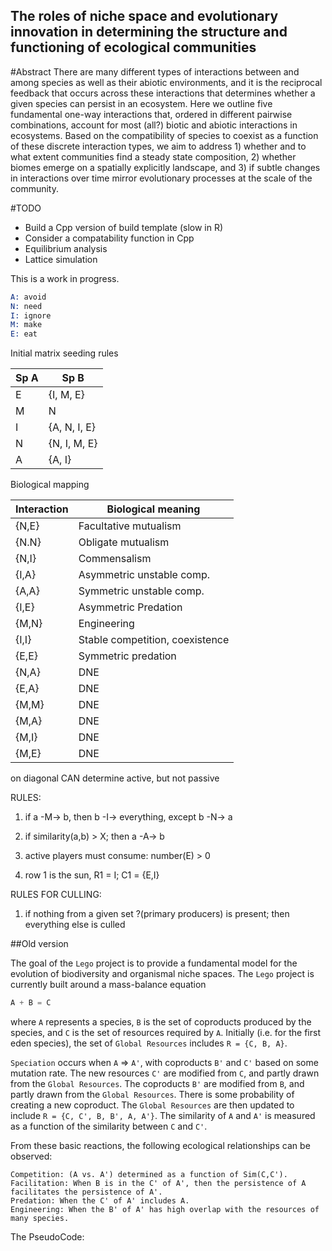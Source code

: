## The roles of niche space and evolutionary innovation in determining the structure and functioning of ecological communities


#Abstract
There are many different types of interactions between and among species as well as their abiotic environments, and it is the reciprocal feedback that occurs across these interactions that determines whether a given species can persist in an ecosystem. Here we outline five fundamental one-way interactions that, ordered in different pairwise combinations, account for most (all?) biotic and abiotic interactions in ecosystems. Based on the compatibility of species to coexist as a function of these discrete interaction types, we aim to address 1) whether and to what extent communities find a steady state composition, 2) whether biomes emerge on a spatially explicitly landscape, and 3) if subtle changes in interactions over time mirror evolutionary processes at the scale of the community.   

#TODO   
* Build a Cpp version of build template (slow in R)
* Consider a compatability function in Cpp
* Equilibrium analysis
* Lattice simulation


This is a work in progress.

```S
A: avoid
N: need
I: ignore
M: make
E: eat
```

Initial matrix seeding rules

Sp A | Sp B
--- | ---
E | {I, M, E}
M | N
I | {A, N, I, E}
N | {N, I, M, E}
A | {A, I}

Biological mapping

Interaction | Biological meaning
--- | ---
{N,E} | Facultative mutualism
{N.N} | Obligate mutualism
{N,I} | Commensalism
{I,A} | Asymmetric unstable comp.
{A,A} | Symmetric unstable comp.
{I,E} | Asymmetric Predation
{M,N} | Engineering
{I,I} | Stable competition, coexistence
{E,E} | Symmetric predation
{N,A} | DNE
{E,A} | DNE
{M,M} | DNE
{M,A} | DNE
{M,I} | DNE
{M,E} | DNE



on diagonal CAN determine active, but not passive


RULES:
1. if a -M-> b, then b -I-> everything, except b -N-> a

2. if similarity(a,b) > X; then a -A-> b

3. active players must consume: number(E) > 0

4. row 1 is the sun, R1 = I; C1 = {E,I}

RULES FOR CULLING:
1. if nothing from a given set ?(primary producers) is present; then everything else is culled














##Old version


The goal of the `Lego` project is to provide a fundamental model for the evolution of biodiversity and organismal niche spaces. The `Lego` project is currently built around a mass-balance equation
```S
A + B = C
```
where `A` represents a species, `B` is the set of coproducts produced by the species, and `C` is the set of resources required by `A`. 
Initially (i.e. for the first eden species), the set of `Global Resources` includes `R = {C, B, A}`.

`Speciation` occurs when `A` => `A'`, with coproducts `B'` and `C'` based on some mutation rate. 
The new resources `C'` are modified from `C`, and partly drawn from the `Global Resources`.
The coproducts `B'` are modified from `B`, and partly drawn from the `Global Resources`.
There is some probability of creating a new coproduct.
The `Global Resources` are then updated to include `R = {C, C', B, B', A, A'}`.
The similarity of `A` and `A'` is measured as a function of the similarity between `C` and `C'`.

From these basic reactions, the following ecological relationships can be observed:
```
Competition: (A vs. A') determined as a function of Sim(C,C').
Facilitation: When B is in the C' of A', then the persistence of A facilitates the persistence of A'.
Predation: When the C' of A' includes A.
Engineering: When the B' of A' has high overlap with the resources of many species.
```

The PseudoCode:


